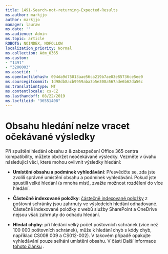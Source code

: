 ```yaml
---
title: 1491-Search-not-returning-Expected-Results
ms.author: markjjo
author: markjjo
manager: lauraw
ms.date: ''
ms.audience: Admin
ms.topic: article
ROBOTS: NOINDEX, NOFOLLOW
localization_priority: Normal
ms.collection: Adm_O365
ms.custom:
- "1491"
- "3200003"
ms.assetid: ''
ms.openlocfilehash: 094da9d75013aae56ca219b7ae03e85736ce5ee0
ms.sourcegitcommit: 1d98db8acb9959aba3b5e308a567ade6b62da56c
ms.translationtype: MT
ms.contentlocale: cs-CZ
ms.lasthandoff: 08/22/2019
ms.locfileid: "36551408"
---
```

# <a name="content-search-not-returning-expected-results"></a>Obsahu hledání nelze vracet očekávané výsledky

Při spuštění hledání obsahu z & zabezpečení Office 365 centra kompatibility, můžete obdržet neočekávané výsledky. Vezměte v úvahu následující věci, které mohou ovlivnit výsledky hledání:

- **Umístění obsahu a podmínek vyhledávání**: Přesvědčte se, zda jste zvolili správné umístění obsahu a podmínek vyhledávání. Pokud jste spustili velké hledání (s mnoha míst), zvažte možnost rozdělení do více hledání.

- **Částečně indexované položky**: [částečně indexované položky](https://docs.microsoft.com/office365/securitycompliance/partially-indexed-items-in-content-search) z poštovní schránky jsou zahrnuty ve výsledcích hledání odhadované. Částečně indexované položky z webů služby SharePoint a OneDrive nejsou však zahrnuty do odhadu hledání.

- **Hledat chyby**: při hledání velký počet poštovních schránek (více než 100 000 poštovních schránek), může k hledání chyb s kódy chyb, například CS008 009 a CS012-002). V takovém případě opakujte vyhledávání pouze selhání umístění obsahu. V části Další informace [tohoto článku](https://docs.microsoft.com/office365/securitycompliance/retry-failed-content-search) .
